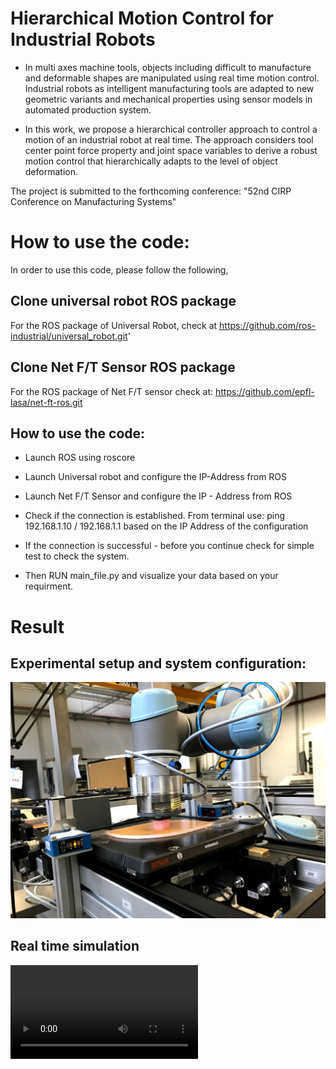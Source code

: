 # Hierarchical Motion Control for Industrial Robots 
- In multi axes machine tools, objects including difficult to manufacture and deformable shapes are manipulated using real time motion control. Industrial robots as intelligent manufacturing tools are adapted to new geometric variants and mechanical properties using sensor models in automated production system.

- In this work, we propose a hierarchical controller approach to control a motion of an industrial robot at real time. The approach considers tool center point force property and joint space variables to derive a robust motion control that hierarchically adapts to the level of object deformation.

The project is submitted to the forthcoming conference: "52nd CIRP Conference on Manufacturing Systems"


# How to use the code:
In order to use this code, please follow the following,
## Clone universal robot ROS package 
For the ROS package of Universal Robot, check at https://github.com/ros-industrial/universal_robot.git'

## Clone Net F/T Sensor ROS package 
For the ROS package of Net F/T sensor check at: https://github.com/epfl-lasa/net-ft-ros.git

## How to use the code: 
- Launch ROS using roscore

- Launch Universal robot and configure the IP-Address from ROS 

- Launch Net F/T Sensor and configure the IP - Address from ROS

- Check if the connection is established. From terminal use: ping 192.168.1.10 / 192.168.1.1 based on the IP Address of the configuration

- If the connection is successful - before you continue check for simple test to check the system.

- Then RUN main_file.py and visualize your data based on your requirment. 

# Result

## Experimental setup and system configuration:

![Experimental_setup](IMG_1351.jpg)


## Real time simulation 

![Robot_Simulation](cirp_cms_video.mp4)



